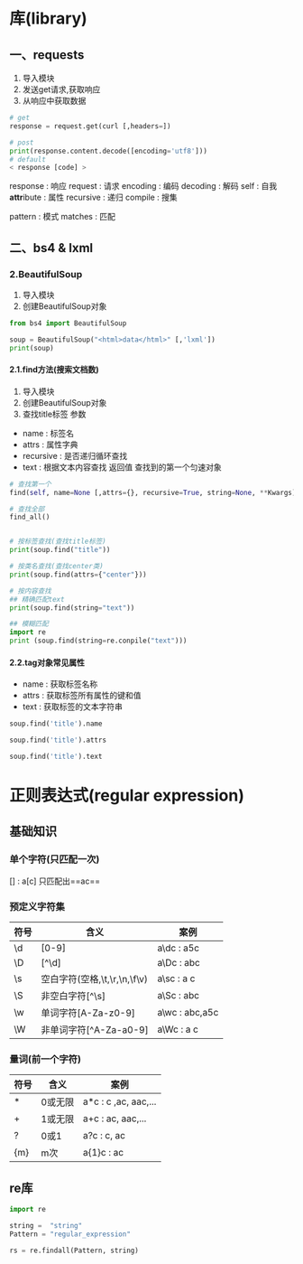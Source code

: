 # 库(library)

## 一、requests
1. 导入模块
2. 发送get请求,获取响应
3. 从响应中获取数据

```python
# get
response = request.get(curl [,headers=])

# post
print(response.content.decode([encoding='utf8']))
# default
< response [code] >
```

response : 响应
request : 请求
encoding : 编码
decoding : 解码
self : 自我
**attr**ibute : 属性
recursive : 递归
compile : 搜集

pattern : 模式
matches : 匹配
## 二、bs4 & lxml
### 2.BeautifulSoup
1. 导入模块
2. 创建BeautifulSoup对象
```python
from bs4 import BeautifulSoup

soup = BeautifulSoup("<html>data</html>" [,'lxml'])
print(soup)
```

#### 2.1.find方法(搜索文档数)
1. 导入模块
2. 创建BeautifulSoup对象
3. 查找title标签
参数
- name : 标签名
- attrs : 属性字典
- recursive : 是否递归循环查找
- text : 根据文本内容查找
返回值
	查找到的第一个匀速对象
```python
# 查找第一个
find(self, name=None [,attrs={}, recursive=True, string=None, **Kwargs])

# 查找全部
find_all()


# 按标签查找(查找title标签)
print(soup.find("title"))

# 按类名查找(查找center类)
print(soup.find(attrs={"center"}))

# 按内容查找
## 精确匹配text
print(soup.find(string="text"))

## 模糊匹配
import re
print (soup.find(string=re.conpile("text")))
```
#### 2.2.tag对象常见属性
- name : 获取标签名称
- attrs : 获取标签所有属性的键和值
- text : 获取标签的文本字符串
```python
soup.find('title').name

soup.find('title').attrs

soup.find('title').text
```

# 正则表达式(regular expression)
## 基础知识
### 单个字符(只匹配一次)
\[] : a\[c] 只匹配出==ac==
### 预定义字符集

| 符号  | 含义                     | 案例             |
| --- | ---------------------- | -------------- |
| \d  | \[0-9]                 | a\dc : a5c     |
| \D  | \[^\d]                 | a\Dc : abc     |
| \s  | 空白字符(空格,\t,\r,\n,\f\v) | a\sc : a c     |
| \S  | 非空白字符\[^\s]            | a\Sc : abc     |
| \w  | 单词字符\[A-Za-z0-9]       | a\wc : abc,a5c |
| \W  | 非单词字符\[^A-Za-a0-9]     | a\Wc : a c     |
### 量词(前一个字符)

| 符号  | 含义   | 案例                    |
| --- | ---- | --------------------- |
| \*  | 0或无限 | a\*c : c ,ac, aac,... |
| +   | 1或无限 | a+c : ac, aac,...     |
| ?   | 0或1  | a?c : c, ac           |
| {m} | m次   | a{1}c : ac            |



## re库
```python
import re

string =  "string"
Pattern = "regular_expression"

rs = re.findall(Pattern, string)
```